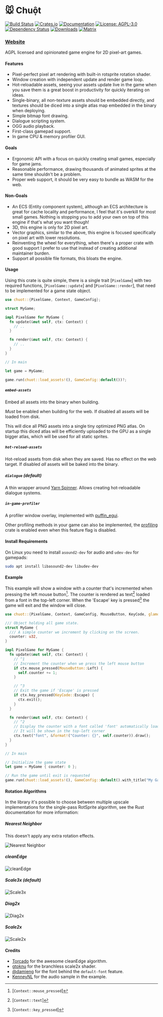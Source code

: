 # 🐭 Chuột

[![Build Status](https://github.com/tversteeg/chuot/workflows/CI/badge.svg)](https://github.com/tversteeg/chuot/actions?workflow=CI)
[![Crates.io](https://img.shields.io/crates/v/chuot.svg)](https://crates.io/crates/chuot)
[![Documentation](https://docs.rs/chuot/badge.svg)](https://docs.rs/chuot)
[![License: AGPL-3.0](https://img.shields.io/crates/l/chuot.svg)](#license)
[![Dependency Status](https://deps.rs/repo/github/tversteeg/chuot/status.svg)](https://deps.rs/repo/github/tversteeg/chuot)
[![Downloads](https://img.shields.io/crates/d/chuot.svg)](#downloads)
[![Matrix](https://img.shields.io/matrix/chuot-general%3Aone.ems.host)](https://matrix.to/#/#chuot-general:one.ems.host)

### [Website](https://tversteeg.nl/chuot/)

<!-- cargo-rdme start -->

AGPL licensed and opinionated game engine for 2D pixel-art games.

#### Features

- Pixel-perfect pixel art rendering with built-in rotsprite rotation shader.
- Window creation with independent update and render game loop.
- Hot-reloadable assets, seeing your assets update live in the game when you save them is a great boost in productivity for quickly iterating on ideas.
- Single-binary, all non-texture assets should be embedded directly, and textures should be diced into a single atlas map embedded in the binary when deploying.
- Simple bitmap font drawing.
- Dialogue scripting system.
- OGG audio playback.
- First-class gamepad support.
- In game CPU & memory profiler GUI.

#### Goals

- Ergonomic API with a focus on quickly creating small games, especially for game jams.
- Reasonable performance, drawing thousands of animated sprites at the same time shouldn't be a problem.
- Proper web support, it should be very easy to bundle as WASM for the web.

#### Non-Goals

- An ECS (Entity component system), although an ECS architecture is great for cache locality and performance, I feel that it's overkill for most small games. Nothing is stopping you to add your own on top of this engine if that's what you want though!
- 3D, this engine is only for 2D pixel art.
- Vector graphics, similar to the above, this engine is focused specifically on pixel art with lower resolutions.
- Reinventing the wheel for everything, when there's a proper crate with good support I prefer to use that instead of creating additional maintainer burden.
- Support all possible file formats, this bloats the engine.

#### Usage

Using this crate is quite simple, there is a single trait [`PixelGame`] with two required functions, [`PixelGame::update`] and [`PixelGame::render`], that need to be implemented for a game state object.

```rust
use chuot::{PixelGame, Context, GameConfig};

struct MyGame;

impl PixelGame for MyGame {
  fn update(&mut self, ctx: Context) {
    // ..
  }

  fn render(&mut self, ctx: Context) {
    // ..
  }
}

// In main

let game = MyGame;

game.run(chuot::load_assets!(), GameConfig::default())?;
```

##### `embed-assets`

Embed all assets into the binary when building.

_Must_ be enabled when building for the web.
If disabled all assets will be loaded from disk.

This will dice all PNG assets into a single tiny optimized PNG atlas.
On startup this diced atlas will be efficiently uploaded to the GPU as a single bigger atlas, which will be used for all static sprites.

##### `hot-reload-assets`

Hot-reload assets from disk when they are saved.
Has no effect on the web target.
If disabled _all_ assets will be baked into the binary.

##### `dialogue` (default)

A thin wrapper around [Yarn Spinner](https://www.yarnspinner.dev/).
Allows creating hot-reloadable dialogue systems.

##### `in-game-profiler`

A profiler window overlay, implemented with [puffin_egui](https://docs.rs/puffin_egui/latest/puffin_egui/).

Other profiling methods in your game can also be implemented, the [profiling](https://docs.rs/profiling/latest/profiling/) crate is enabled even when this feature flag is disabled.

#### Install Requirements

On Linux you need to install `asound2-dev` for audio and `udev-dev` for gamepads:

```sh
sudo apt install libasound2-dev libudev-dev
```

#### Example

This example will show a window with a counter that's incremented when pressing the left mouse button[^left-mouse].
The counter is rendered as text[^text] loaded from a font in the top-left corner.
When the 'Escape' key is pressed[^escape-key] the game will exit and the window will close.

```rust
use chuot::{PixelGame, Context, GameConfig, MouseButton, KeyCode, glamour::Vector2};

/// Object holding all game state.
struct MyGame {
  /// A simple counter we increment by clicking on the screen.
  counter: u32,
}

impl PixelGame for MyGame {
  fn update(&mut self, ctx: Context) {
    // ^1
    // Increment the counter when we press the left mouse button
    if ctx.mouse_pressed(MouseButton::Left) {
      self.counter += 1;
    }

    // ^3
    // Exit the game if 'Escape' is pressed
    if ctx.key_pressed(KeyCode::Escape) {
      ctx.exit();
    }
  }

  fn render(&mut self, ctx: Context) {
    // ^2
    // Display the counter with a font called 'font' automatically loaded from the `assets/` directory
    // It will be shown in the top-left corner
    ctx.text("font", &format!("Counter: {}", self.counter)).draw();
  }
}

// In main

// Initialize the game state
let game = MyGame { counter: 0 };

// Run the game until exit is requested
game.run(chuot::load_assets!(), GameConfig::default().with_title("My Game"))?;
```

[^left-mouse]: [`Context::mouse_pressed`]
[^text]: [`Context::text`]
[^escape-key]: [`Context::key_pressed`]

<!-- cargo-rdme end -->

#### Rotation Algorithms

In the library it's possible to choose between multiple upscale implementations for the single-pass RotSprite algorithm, see the Rust documentation for more information:

##### Nearest Neighbor

This doesn't apply any extra rotation effects.

![Nearest Neighbor](./img/nearestneighbor.png)

##### cleanEdge

![cleanEdge](./img/cleanedge.png)

##### Scale3x (default)

![Scale3x](./img/scale3x.png)

##### Diag2x

![Diag2x](./img/diag2x.png)

##### Scale2x

![Scale2x](./img/scale2x.png)

#### Credits

- [Torcado](https://torcado.com/cleanEdge/) for the awesome cleanEdge algorithm.
- [gtoknu](https://www.shadertoy.com/view/4l2SRz) for the branchless scale2x shader.
- [@damieng](https://damieng.com/typography/zx-origins/beachball/) for the font behind the `default-font` feature.
- [KenneyNL](https://kenney.nl/assets/ui-audio) for the audio sample in the example.
